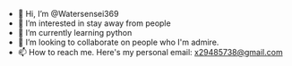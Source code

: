 - 👋 Hi, I’m @Watersensei369
- 👀 I’m interested in stay away from people
- 🌱 I’m currently learning python
- 💞️ I’m looking to collaborate on people who I'm admire.
- 📫 How to reach me. Here's my personal email: x29485738@gmail.com

<!---
Watersensei369/Watersensei369 is a ✨ special ✨ repository because its `README.md` (this file) appears on your GitHub profile.
You can click the Preview link to take a look at your changes.
--->
